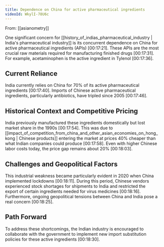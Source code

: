 ```yaml
---
title: Dependence on China for active pharmaceutical ingredients
videoId: WkylI-78U6c
---
```


From: [[asianometry]] <br/> 

One significant concern for [[history_of_indias_pharmaceutical_industry | India's pharmaceutical industry]] is its concurrent dependence on China for active pharmaceutical ingredients (APIs) <a class="yt-timestamp" data-t="00:17:21">[00:17:21]</a>. These APIs are the most crucial raw materials required for manufacturing finished drugs <a class="yt-timestamp" data-t="00:17:31">[00:17:31]</a>. For example, acetaminophen is the active ingredient in Tylenol <a class="yt-timestamp" data-t="00:17:36">[00:17:36]</a>.

## Current Reliance
India currently relies on China for 70% of its active pharmaceutical ingredients <a class="yt-timestamp" data-t="00:17:40">[00:17:40]</a>. Imports of Chinese active pharmaceutical ingredients, particularly antibiotics, have tripled since 2005 <a class="yt-timestamp" data-t="00:17:46">[00:17:46]</a>.

## Historical Context and Competitive Pricing
India previously manufactured these ingredients domestically but lost market share in the 1990s <a class="yt-timestamp" data-t="00:17:54">[00:17:54]</a>. This was due to [[impact_of_competition_from_china_and_other_asian_economies_on_hong_kong | Chinese products]] entering the market at prices 40% cheaper than what Indian companies could produce <a class="yt-timestamp" data-t="00:17:58">[00:17:58]</a>. Even with higher Chinese labor costs today, the price gap remains about 20% <a class="yt-timestamp" data-t="00:18:03">[00:18:03]</a>.

## Challenges and Geopolitical Factors
This industrial weakness became particularly evident in 2020 when China implemented lockdowns <a class="yt-timestamp" data-t="00:18:11">[00:18:11]</a>. During this period, Chinese vendors experienced stock shortages for shipments to India and restricted the export of certain ingredients needed for virus medicines <a class="yt-timestamp" data-t="00:18:16">[00:18:16]</a>. Furthermore, ongoing geopolitical tensions between China and India pose a real concern <a class="yt-timestamp" data-t="00:18:25">[00:18:25]</a>.

## Path Forward
To address these shortcomings, the Indian industry is encouraged to collaborate with the government to implement new import substitution policies for these active ingredients <a class="yt-timestamp" data-t="00:18:30">[00:18:30]</a>.